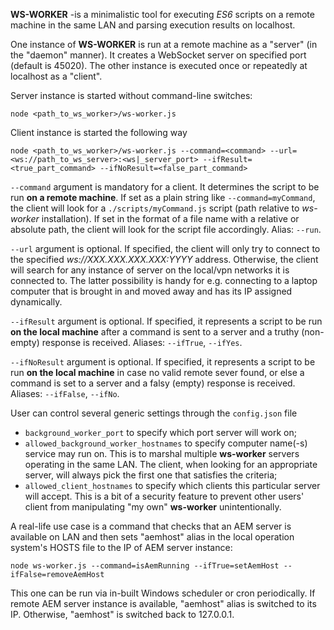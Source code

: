 **WS-WORKER** -is a minimalistic tool for executing *ES6* scripts on a remote machine in the same LAN and parsing execution results on localhost. 

One instance of **WS-WORKER** is run at a remote machine as a "server" (in the "daemon" manner). It creates a WebSocket server on specified port (default is 45020). The other instance is executed once or repeatedly at localhost as a "client".

Server instance is started without command-line switches:
```shell script
node <path_to_ws_worker>/ws-worker.js
``` 

Client instance is started the following way
```shell script
node <path_to_ws_worker>/ws-worker.js --command=<command> --url=<ws://path_to_ws_server>:<ws|_server_port> --ifResult=<true_part_command> --ifNoResult=<false_part_command>
```

`--command` argument is mandatory for a client. It determines the script to be run **on a remote machine**. If set as a plain string like `--command=myCommand`, the client will look for a `./scripts/myCommand.js` script (path relative to *ws-worker* installation). If set in the format of a file name with a relative or absolute path, the client will look for the script file accordingly.
Alias: `--run`.

`--url` argument is optional. If specified, the client will only try to connect to the specified *ws://XXX.XXX.XXX.XXX:YYYY* address. Otherwise, the client will search for any instance of server on the local/vpn networks it is connected to. The latter possibility is handy for e.g. connecting to a laptop computer that is brought in and moved away and has its IP assigned dynamically.

`--ifResult` argument is optional. If specified, it represents a script to be run **on the local machine** after a command is sent to a server and a truthy (non-empty) response is received. Aliases: `--ifTrue`, `--ifYes`.

`--ifNoResult` argument is optional. If specified, it represents a script to be run **on the local machine** in case no valid remote sever found, or else a command is set to a server and a falsy (empty) response is received. Aliases: `--ifFalse`, `--ifNo`.

User can control several generic settings through the `config.json` file
- `background_worker_port` to specify which port server will work on;
- `allowed_background_worker_hostnames` to specify computer name(-s) service may run on. This is to marshal multiple **ws-worker** servers operating in the same LAN. The client, when looking for an appropriate server, will always pick the first one that satisfies the criteria;
- `allowed_client_hostnames` to specify which clients this particular server will accept. This is a bit of a security feature to prevent other users' client from manipulating "my own" **ws-worker** unintentionally.   

A real-life use case is a command that checks that an AEM server is available on LAN and then sets "aemhost" alias in the local operation system's HOSTS file to the IP of AEM server instance:
```shell script
node ws-worker.js --command=isAemRunning --ifTrue=setAemHost --ifFalse=removeAemHost
```
This one can be run via in-built Windows scheduler or cron periodically. If remote AEM server instance is available, "aemhost" alias is switched to its IP. Otherwise, "aemhost" is switched back to 127.0.0.1.